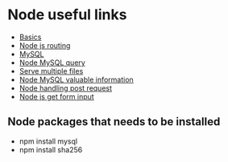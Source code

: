 # Node useful links
* [Basics](https://www.youtube.com/watch?v=U8XF6AFGqlc)
* [Node js routing](https://www.youtube.com/watch?v=tiMLxUKrB-g)
* [MySQL](https://www.youtube.com/watch?v=EN6Dx22cPRI)
* [Node MySQL query](https://www.w3schools.com/nodejs/nodejs_mysql_select.asp)
* [Serve multiple files](https://stackoverflow.com/questions/49967578/how-do-i-serve-multiple-files-without-express)
* [Node MySQL valuable information](https://www.youtube.com/watch?v=XuLRKMqozwA)
* [Node handling post request](https://itnext.io/how-to-handle-the-post-request-body-in-node-js-without-using-a-framework-cd2038b93190)
* [Node js get form input](https://www.w3schools.com/nodejs/ref_querystring.asp)

## Node packages that needs to be installed
* npm install mysql
* npm install sha256